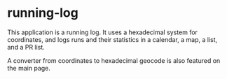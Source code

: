 # running-log

This application is a running log. It uses a hexadecimal system for coordinates, and logs runs and their statistics in a calendar, a map, a list, and a PR list.

A converter from coordinates to hexadecimal geocode is also featured on the main page.

